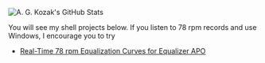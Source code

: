 ![A. G. Kozak's GitHub Stats](https://github-readme-stats.vercel.app/api?username=agkozak&show_icons=true&theme=onedark)

You will see my shell projects below. If you listen to 78 rpm records and use Windows, I encourage you to try

* [Real-Time 78 rpm Equalization Curves for Equalizer APO](https://agkozak.github.io/78curves/)
